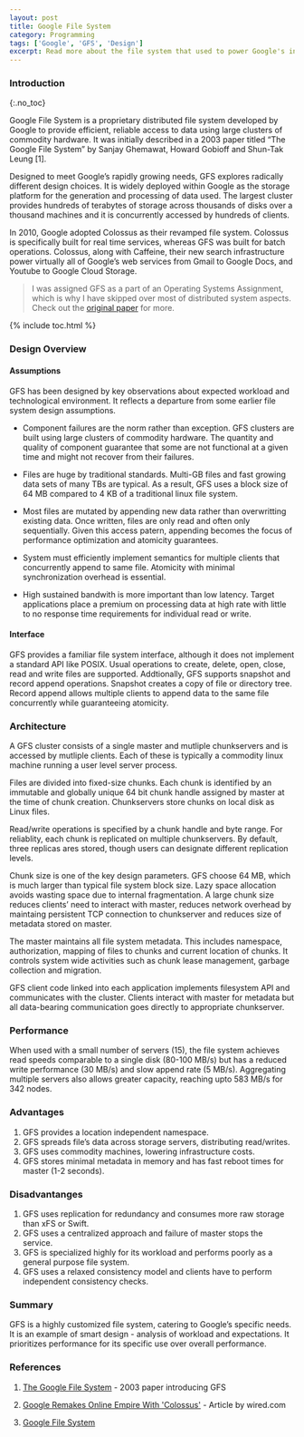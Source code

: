 ```yaml
---
layout: post
title: Google File System
category: Programming
tags: ['Google', 'GFS', 'Design']
excerpt: Read more about the file system that used to power Google's infrastructure, from Gmail to Docs and Youtube to Drive.
---
```


### Introduction
{:.no_toc}

Google File System is a proprietary distributed file system developed by Google
to provide efficient, reliable access to data using large clusters of commodity
hardware. It was initially described in a 2003 paper titled “The Google File
System” by Sanjay Ghemawat, Howard Gobioff and Shun-Tak Leung [1].

Designed to meet Google’s rapidly growing needs, GFS explores radically
different design choices. It is widely deployed within Google as the storage
platform for the generation and processing of data used. The largest cluster
provides hundreds of terabytes of storage across thousands of disks over a
thousand machines and it is concurrently accessed by hundreds of clients.

In 2010, Google adopted Colossus as their revamped file system. Colossus is
specifically built for real time services, whereas GFS was built for batch
operations. Colossus, along with Caffeine, their new search infrastructure
power virtually all of Google’s web services from Gmail to Google Docs,
and Youtube to Google Cloud Storage.

> I was assigned GFS as a part of an Operating Systems Assignment, which is
> why I have skipped over most of distributed system aspects. Check out the
> [original paper](https://research.google.com/archive/gfs-sosp2003.pdf) for 
> more.

{% include toc.html %}

### Design Overview

#### Assumptions

GFS has been designed by key observations about expected workload and
technological environment. It reflects a departure from some earlier file
system design assumptions.

- Component failures are the norm rather than exception. GFS clusters are
built using large clusters of commodity hardware. The quantity and quality of
component guarantee that some are not functional at a given time and might not
recover from their failures.

- Files are huge by traditional standards. Multi-GB files and fast growing data
sets of many TBs are typical. As a result, GFS uses a block size of 64 MB
compared to 4 KB of a traditional linux file system.

- Most files are mutated by appending new data rather than overwritting
existing data. Once written, files are only read and often only sequentially.
Given this access patern, appending becomes the focus of performance
optimization and atomicity guarantees.

- System must efficiently implement semantics for multiple clients that
concurrently append to same file. Atomicity with minimal synchronization
overhead is essential.

- High sustained bandwith is more important than low latency. Target
applications place a premium on processing data at high rate with little to no
response time requirements for individual read or write.

#### Interface

GFS provides a familiar file system interface, although it does not implement
a standard API like POSIX. Usual operations to create, delete, open, close,
read and write files are supported. Addtionally, GFS supports  snapshot and
record append operations. Snapshot creates a copy of file or directory tree.
Record append allows multiple clients to append data to the same file
concurrently while guaranteeing atomicity.

### Architecture

A GFS cluster consists of a single master and mutliple chunkservers and is
accessed by mutliple clients. Each of these is typically a commodity linux
machine running a user level server process.

Files are divided into fixed-size chunks. Each chunk is identified by an
immutable and globally unique 64 bit chunk handle assigned by master at the
time of chunk creation. Chunkservers store chunks on local disk as Linux files.

Read/write operations is specified by a chunk handle and byte range. For
reliablity, each chunk is replicated on multiple chunkservers. By default,
three replicas ares stored, though users can designate different replication
levels.

Chunk size is one of the key design parameters. GFS choose 64 MB, which is much
larger than typical file system block size. Lazy space allocation avoids wasting
space due to internal fragmentation. A large chunk size reduces clients’ need
to interact with master, reduces network overhead by maintaing persistent TCP
connection to chunkserver and reduces size of metadata stored on master.

The master maintains all file system metadata. This includes namespace,
authorization, mapping of files to chunks and current location of chunks. It
controls system wide activities such as chunk lease management, garbage
collection and migration.

GFS client code linked into each application implements filesystem API and
communicates with the cluster. Clients interact with master for metadata but
all data-bearing communication goes directly to appropriate chunkserver.

### Performance

When used with a small number of servers (15), the file system achieves read
speeds comparable to a single disk (80-100 MB/s) but has a reduced write
performance (30 MB/s) and slow append rate (5 MB/s). Aggregating multiple
servers also allows greater capacity, reaching upto 583 MB/s for 342 nodes.

### Advantages

1. GFS provides a location independent namespace.
2. GFS spreads file’s data across storage servers, distributing read/writes.
3. GFS uses commodity machines, lowering infrastructure costs.
4. GFS stores minimal metadata in memory and has fast reboot times for master (1-2 seconds).

### Disadvantanges

1. GFS uses replication for redundancy and consumes more raw storage than xFS or Swift.
2. GFS uses a centralized approach and failure of master stops the service.
3. GFS is specialized highly for its workload and performs poorly as a general purpose file system.
4. GFS uses a relaxed consistency model and clients have to perform independent consistency checks.

### Summary

GFS is a highly customized file system, catering to Google’s specific needs.
It is an example of smart design - analysis of workload and expectations. It
prioritizes performance for its specific use over overall performance.

### References

1. [The Google File System](https://research.google.com/archive/gfs-sosp2003.pdf) - 2003 paper introducing GFS

2. [Google Remakes Online Empire With 'Colossus'](https://www.wired.com/2012/07/google-colossus/) - Article by wired.com

3. [Google File System](http://kaushiki-gfs.blogspot.com/2012/10/normal-0-false-false-false-en-us-x-none.html)
